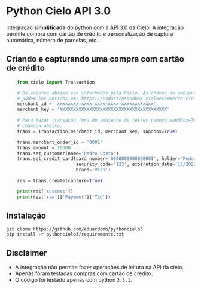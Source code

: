 # Python Cielo API 3.0

Integração **simplificada** do python com a [API 3.0 da Cielo](http://developercielo.github.io/Webservice-3.0/).
A integração permite compra com cartão de crédito e personalização de captura
automática, número de parcelas, etc.

## Criando e capturando uma compra com cartão de crédito
```python
    from cielo import Transaction

    # Os valores abaixo são informados pela Cielo. As chaves do ambiente de teste
    # podem ser obtidas em: https://cadastrosandbox.cieloecommerce.cielo.com.br
    merchant_id = 'xxxxxxxx-xxxx-xxxx-xxxx-xxxxxxxxxxxx'
    merchant_key = 'XXXXXXXXXXXXXXXXXXXXXXXXXXXXXXXXXXXXXXXX'

    # Para fazer transação fora do ambiente de testes remova sandbox=True da
    # chamada abaixo.
    trans = Transaction(merchant_id, merchant_key, sandbox=True)

    trans.merchant_order_id = '0001'
    trans.amount = 10000
    trans.set_customer(name='Pedro Costa')
    trans.set_credit_card(card_number='0000000000000001', holder='Pedro Costa',
                          security_code='123', expiration_date='12/2021',
                          brand='Visa')

    res = trans.create(capture=True)

    print(res['success'])
    print(res['raw']['Payment']['Tid'])
```

## Instalação

```
git clone https://github.com/eduardomb/pythoncielo3
pip install -r pythoncielo3/requirements.txt
```

## Disclaimer

* A integração não permite fazer operações de leitura na API da cielo.
* Apenas foram testadas compras com cartão de crédito.
* O código foi testado apenas com python `3.5.1`.
